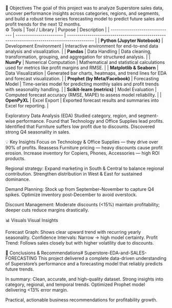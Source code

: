 🧠 Objectives
The goal of this project was to analyze Superstore sales data, uncover performance insights across categories, regions, and segments, and build a robust time series forecasting model to predict future sales and profit trends for the next 12 months.  
⚙️ Tools 
| Tool / Library                 | Purpose                 | Description                                                                                 |
| ------------------------------ | ----------------------- | ------------------------------------------------------------------------------------------- |
| **Python (Jupyter Notebook)**  | Development Environment | Interactive environment for end-to-end data analysis and visualization.                     |
| **Pandas**                     | Data Handling           | Data cleaning, transformation, grouping, and aggregation for structured analysis.           |
| **NumPy**                      | Numerical Computation   | Mathematical and statistical calculations used for metrics like profit margins and RMSE.    |
| **Matplotlib & Seaborn**       | Data Visualization      | Generated bar charts, heatmaps, and trend lines for EDA and forecast visualization.         |
| **Prophet (by Meta/Facebook)** | Forecasting Model       | Time-series model for predicting monthly sales and profit trends with seasonality handling. |
| **Scikit-learn (metrics)**     | Model Evaluation        | Computed forecast accuracy (RMSE, MAPE) to assess model reliability.                        |
| **OpenPyXL**                   | Excel Export            | Exported forecast results and summaries into Excel for reporting.                           |

Exploratory Data Analysis (EDA)
Studied category, region, and segment-wise performance.
Found that Technology and Office Supplies lead profits.
Identified that Furniture suffers low profit due to discounts.
Discovered strong Q4 seasonality in sales.

💡 Key Insights
Focus on Technology & Office Supplies — they drive over 90% of profits.
Reassess Furniture pricing — heavy discounts cause profit erosion.
Increase inventory for Copiers, Phones, Accessories — high ROI products.

Regional strategy:
Expand marketing in South & Central to balance regional contribution.
Strengthen distribution in West & East for sustained dominance.

Demand Planning:
Stock up from September–November to capture Q4 spikes.
Optimize inventory post-December to avoid overstock.

Discount Management:
Moderate discounts (<15%) maintain profitability; deeper cuts reduce margins drastically.

📊 Visuals 
Visual Insights

Forecast Graph: Shows clear upward trend with recurring yearly seasonality.
Confidence Intervals: Narrow → high model certainty.
Profit Trend: Follows sales closely but with higher volatility due to discounts.

🏁 Conclusions & Recommendations# Superstore-EDA-and-SALES-FORECASTING
This project delivered a complete data-driven understanding of Superstore’s performance and a forecasting model that reliably predicts future trends.

In summary:
Clean, accurate, and high-quality dataset.
Strong insights into category, regional, and temporal trends.
Optimized Prophet model delivering <13% error margin.

Practical, actionable business recommendations for profitability growth.

